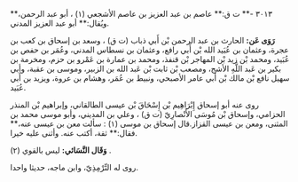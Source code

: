 ٣٠١٣ -** ت ق:** عاصم بن عبد العزيز بن عاصم الأشجعي (١) ، أبو عبد الرحمن،** ويُقال:** أبو عبد العزيز المدني.

**رَوَى عَن:** الحارث بن عبد الرحمن بْن أَبي ذباب (ت ق) ، وسعد بن إسحاق بن كعب بن عجرة، وعثمان بن عُبَيد الله بْن أَبي رافع، وعثمان بن نسطاس المدني، وعُمَر بن حفص بن عُبَيد، ومحمد بْن زيد بْن المهاجر بْن قنفذ، ومحمد بن عمارة بن عَمْرو بن حزم، ومخرمة بن بكير بن عَبد اللَّهِ الأشج، ومصعب بْن ثابت بْن عَبد الله بن الزبير، وموسى بن عقبة، وأبي سهيل نافع بْن مالك بْن أَبي عامر الأصبحي، ونبيط بن عُمَر، وهشام بن عروة، ويزيد بن أَبي عُبَيد.

روى عنه أبو إسحاق إِبْرَاهِيم بْن إِسْحَاقَ بْن عيسى الطالقاني، وإبراهيم بْن المنذر الحزامي، وإسحاق بْن مُوسَى الأَنْصارِيّ (ت ق) ، وعلي بن المديني، وأبو موسى محمد بن المثنى، ومعن بن عيسى القزاز.قال إسحاق بن موسى (١) : سألت معن بن عيسى عنه،** فقال:** ثقة، أكتب عنه. وأثنى عليه خيرا.

**وَقَال النَّسَائي:** ليس بالقوي (٢) .

روى له التِّرْمِذِيّ، وابن ماجه، حديثا واحدا.